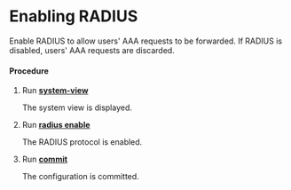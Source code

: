 Enabling RADIUS
===============

Enable RADIUS to allow users' AAA requests to be forwarded. If RADIUS is disabled, users' AAA requests are discarded.

#### Procedure

1. Run [**system-view**](cmdqueryname=system-view)
   
   
   
   The system view is displayed.
2. Run [**radius enable**](cmdqueryname=radius+enable)
   
   
   
   The RADIUS protocol is enabled.
3. Run [**commit**](cmdqueryname=commit)
   
   
   
   The configuration is committed.
